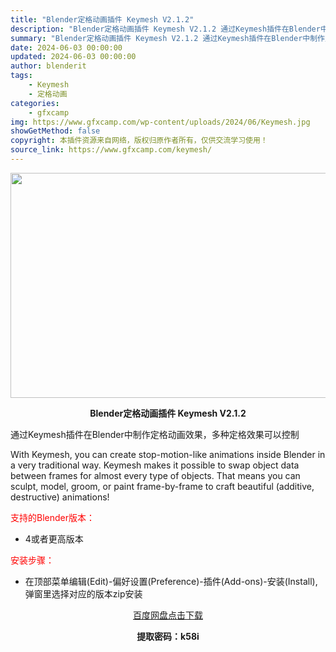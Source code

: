```yaml
---
title: "Blender定格动画插件 Keymesh V2.1.2"
description: "Blender定格动画插件 Keymesh V2.1.2 通过Keymesh插件在Blender中制作定格动画效果，多种定格效果可以控制 With Keymesh, you can create st..."
summary: "Blender定格动画插件 Keymesh V2.1.2 通过Keymesh插件在Blender中制作定格动画效果，多种定格效果可以控制 With Keymesh, you can create st..."
date: 2024-06-03 00:00:00
updated: 2024-06-03 00:00:00
author: blenderit
tags: 
    - Keymesh
    - 定格动画
categories:
    - gfxcamp
img: https://www.gfxcamp.com/wp-content/uploads/2024/06/Keymesh.jpg
showGetMethod: false
copyright: 本插件资源来自网络，版权归原作者所有，仅供交流学习使用！
source_link: https://www.gfxcamp.com/keymesh/
---
```

<div><p><img decoding="async" class="aligncenter size-full wp-image-121945" src="https://www.gfxcamp.com/wp-content/uploads/2024/06/Keymesh.jpg" data-src="https://www.gfxcamp.com/wp-content/uploads/2024/06/Keymesh.jpg" alt="" width="640" height="360" data-srcset="https://www.gfxcamp.com/wp-content/uploads/2024/06/Keymesh.jpg 640w, https://www.gfxcamp.com/wp-content/uploads/2024/06/Keymesh-150x84.jpg 150w" data-sizes="(max-width: 640px) 100vw, 640px"></p><p style="text-align: center;"><strong>Blender定格动画插件 Keymesh V2.1.2</strong></p><p>通过Keymesh插件在Blender中制作定格动画效果，多种定格效果可以控制</p><p>With Keymesh, you can create stop-motion-like animations inside Blender in a very traditional way. Keymesh makes it possible to swap object data between frames for almost every type of objects. That means you can sculpt, model, groom, or paint frame-by-frame to craft beautiful (additive, destructive) animations!</p><p style="text-align: left;"><span style="color: #ff0000;">支持的Blender版本：</span></p><ul>
<li style="text-align: left;">4或者更高版本</li>
</ul><p><span style="color: #ff0000;">安装步骤：</span></p><ul>
<li>在顶部菜单编辑(Edit)-偏好设置(Preference)-插件(Add-ons)-安装(Install),弹窗里选择对应的版本zip安装</li>
</ul><p style="text-align: center;"><a class="maxbutton-3 maxbutton maxbutton-baidu" target="_blank" rel="noopener" href="https://pan.baidu.com/s/1B24Xol7H938t8IvFwU3nNg?pwd=k58i"><span class="mb-text">百度网盘点击下载</span></a></p><p style="text-align: center;"><strong>提取密码：k58i</strong></p></div>